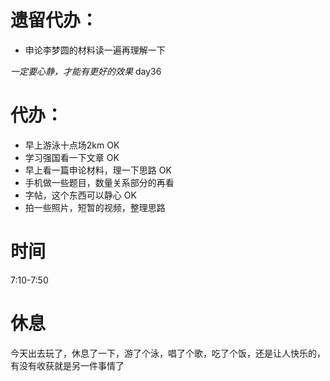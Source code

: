 # 遗留代办：
+ 申论李梦圆的材料读一遍再理解一下

*一定要心静，才能有更好的效果*
day36
# 代办：
+ 早上游泳十点场2km  OK
+ 学习强国看一下文章   OK     
+ 早上看一篇申论材料，理一下思路  OK    
+ 手机做一些题目，数量关系部分的再看
+ 字帖，这个东西可以静心 OK
+ 拍一些照片，短暂的视频，整理思路


# 时间
7:10-7:50

# 休息
今天出去玩了，休息了一下，游了个泳，唱了个歌，吃了个饭，还是让人快乐的，有没有收获就是另一件事情了